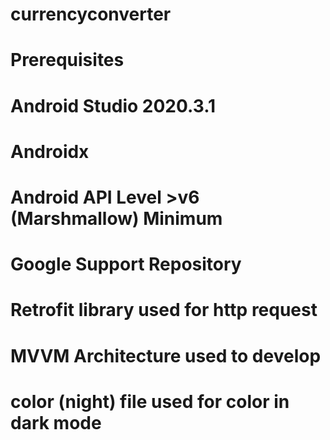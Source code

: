 # currencyconverter

# Prerequisites

# Android Studio 2020.3.1

# Androidx

# Android API Level >v6 (Marshmallow) Minimum

# Google Support Repository

# Retrofit library used for http request

# MVVM Architecture used to develop

# color (night) file used for color in dark mode 